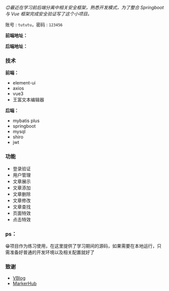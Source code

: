 *😊最近在学习前后端分离中相关安全框架，熟悉开发模式，为了整合 Springboot 与 Vue 框架完成安全验证写了这个小项目。*

账号 : `tututu`，密码 : `123456`

**前端地址：**

**后端地址：**

### 技术

**前端：**

- element-ui
- axios
- vue3
- 王富文本编辑器

**后端：**

- mybatis plus
- springboot
- mysql
- shiro
- jwt

### 功能

-  登录验证
-  用户管理
-  文章展示
-  文章添加
-  文章删除
-  文章修改
-  文章查找
-  页面特效
-  点击特效

### ps：

😁项目作为练习使用，在这里提供了学习期间的源码，如果需要在本地运行，只需准备好普通的开发环境以及相关配置就好了

### 致谢

- [VBlog](https://github.com/lenve/VBlog)
- [MarkerHub](https://space.bilibili.com/13491144)

